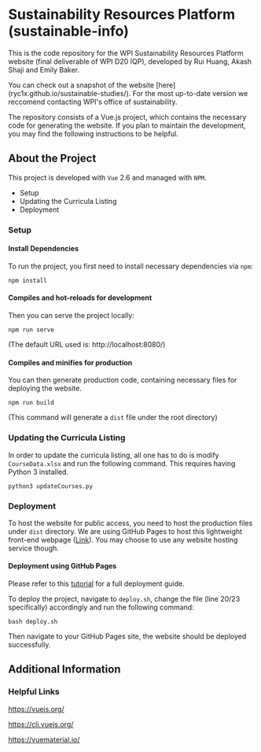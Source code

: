 # Sustainability Resources Platform (sustainable-info)

This is the code repository for the WPI Sustainability Resources Platform website (final deliverable of WPI D20 IQP), developed by Rui Huang, Akash Shaji and Emily Baker. 

You can check out a snapshot of the website [here] (ryc1x.github.io/sustainable-studies/). For the most up-to-date version we reccomend contacting WPI's office of sustainability. 

The repository consists of a Vue.js project, which contains the necessary code for generating the website. If you plan to maintain the development, you may find the following instructions to be helpful.  

## About the Project

This project is developed with `Vue` 2.6 and managed with `NPM`.  

- Setup
- Updating the Curricula Listing
- Deployment

### Setup

#### Install Dependencies

To run the project, you first need to install necessary dependencies via `npm`:

```
npm install
```

#### Compiles and hot-reloads for development

Then you can serve the project locally:

```
npm run serve
```

(The default URL used is: http://localhost:8080/)

#### Compiles and minifies for production

You can then generate production code, containing necessary files for deploying the website. 

```
npm run build
```

(This command will generate a `dist` file under the root directory)


### Updating the Curricula Listing

In order to update the curricula listing, all one has to do is modify `CourseData.xlsx` and run the following command. This requires having Python 3 installed. 

```
python3 updateCourses.py
```


### Deployment

To host the website for public access, you need to host the production files under `dist` directory. We are using GitHub Pages to host this lightweight front-end webpage ([Link](ryc1x.github.io/sustainable-studies/)). You may choose to use any website hosting service though. 

#### Deployment using GitHub Pages

Please refer to this [tutorial](https://cli.vuejs.org/guide/deployment.html#gitlab-pages) for a full deployment guide.

To deploy the project, navigate to `deploy.sh`, change the file (line 20/23 specifically) accordingly and run the following command:

```
bash deploy.sh
```

Then navigate to your GitHub Pages site, the website should be deployed successfully. 






## Additional Information

### Helpful Links

https://vuejs.org/

https://cli.vuejs.org/

https://vuematerial.io/

